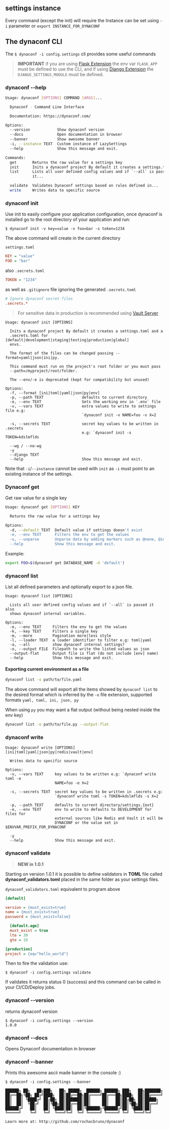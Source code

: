 

## settings instance

Every command (except the init) will require the Instance can be set using `-i` parameter or `export INSTANCE_FOR_DYNACONF`


## The dynaconf CLI

The `$ dynaconf -i config.settings` cli provides some useful commands

> **IMPORTANT** if you are using [Flask Extension](/flask/) the env var `FLASK_APP` must be defined to use the CLI, and if using [Django Extension](/django/) the `DJANGO_SETTINGS_MODULE` must be defined.

### dynaconf --help

```bash
Usage: dynaconf [OPTIONS] COMMAND [ARGS]...

  Dynaconf - Command Line Interface

  Documentation: https://dynaconf.com/

Options:
  --version            Show dynaconf version
  --docs               Open documentation in browser
  --banner             Show awesome banner
  -i, --instance TEXT  Custom instance of LazySettings
  --help               Show this message and exit.

Commands:
  get       Returns the raw value for a settings key
  init      Inits a dynaconf project By default it creates a settings.toml...
  list      Lists all user defined config values and if `--all` is passed
            it...

  validate  Validates Dynaconf settings based on rules defined in...
  write     Writes data to specific source
```

### dynaconf init

Use init to easily configure your application configuration, once dynaconf is installed go to the root directory of your application and run:

```
$ dynaconf init -v key=value -v foo=bar -s token=1234
```

The above command will create in the current directory

`settings.toml`

```ini
KEY = "value"
FOO = "bar"
```

also `.secrets.toml`

```ini
TOKEN = "1234"
```

as well as `.gitignore` file ignoring the generated `.secrets.toml`

```ini
# Ignore dynaconf secret files
.secrets.*
```

> For sensitive data in production is recommended using [Vault Server](/secrets/)

```
Usage: dynaconf init [OPTIONS]

  Inits a dynaconf project By default it creates a settings.toml and a
  .secrets.toml for [default|development|staging|testing|production|global]
  envs.

  The format of the files can be changed passing --format=yaml|json|ini|py.

  This command must run on the project's root folder or you must pass
  --path=/myproject/root/folder.

  The --env/-e is deprecated (kept for compatibility but unused)

Options:
  -f, --format [ini|toml|yaml|json|py|env]
  -p, --path TEXT                 defaults to current directory
  -e, --env TEXT                  Sets the working env in `.env` file
  -v, --vars TEXT                 extra values to write to settings file e.g:
                                  `dynaconf init -v NAME=foo -v X=2

  -s, --secrets TEXT              secret key values to be written in .secrets
                                  e.g: `dynaconf init -s TOKEN=kdslmflds

  --wg / --no-wg
  -y
  --django TEXT
  --help                          Show this message and exit.
```

Note that `-i`/`--instance` cannot be used with `init` as `-i` must point to an existing instance of the settings.


### Dynaconf get

Get raw value for a single key

```bash
Usage: dynaconf get [OPTIONS] KEY

  Returns the raw value for a settings key

Options:
  -d, --default TEXT  Default value if settings doesn't exist
  -e, --env TEXT      Filters the env to get the values
  -u, --unparse       Unparse data by adding markers such as @none, @int etc..
  --help              Show this message and exit.
```

Example:

```bash
export FOO=$(dynaconf get DATABASE_NAME -d 'default')
```


### dynaconf list

List all defined parameters and optionally export to a json file.

```
Usage: dynaconf list [OPTIONS]

  Lists all user defined config values and if `--all` is passed it also
  shows dynaconf internal variables.

Options:
  -e, --env TEXT     Filters the env to get the values
  -k, --key TEXT     Filters a single key
  -m, --more         Pagination more|less style
  -l, --loader TEXT  a loader identifier to filter e.g: toml|yaml
  -a, --all          show dynaconf internal settings?
  -o, --output FILE  Filepath to write the listed values as json
  --output-flat      Output file is flat (do not include [env] name)
  --help             Show this message and exit.
```

#### Exporting current environment as a file

```bash
dynaconf list -o path/to/file.yaml
```

The above command will export all the items showed by `dynaconf list` to the desired format which is inferred by the `-o` file extension, supported formats `yaml, toml, ini, json, py`

When using `py` you may want a flat output (without being nested inside the env key)

```bash
dynaconf list -o path/to/file.py --output-flat
```

### dynaconf write

```
Usage: dynaconf write [OPTIONS] [ini|toml|yaml|json|py|redis|vault|env]

  Writes data to specific source

Options:
  -v, --vars TEXT     key values to be written e.g: `dynaconf write toml -e
                      NAME=foo -e X=2

  -s, --secrets TEXT  secret key values to be written in .secrets e.g:
                      `dynaconf write toml -s TOKEN=kdslmflds -s X=2

  -p, --path TEXT     defaults to current directory/settings.{ext}
  -e, --env TEXT      env to write to defaults to DEVELOPMENT for files for
                      external sources like Redis and Vault it will be
                      DYNACONF or the value set in $ENVVAR_PREFIX_FOR_DYNACONF

  -y
  --help              Show this message and exit.
```

### dynaconf validate

> **NEW in 1.0.1**

Starting on version 1.0.1 it is possible to define validators in **TOML** file called **dynaconf_validators.toml** placed in the same folder as your settings files.

`dynaconf_validators.toml` equivalent to program above

```ini
[default]

version = {must_exist=true}
name = {must_exist=true}
password = {must_exist=false}

  [default.age]
  must_exist = true
  lte = 30
  gte = 10

[production]
project = {eq="hello_world"}
```

Then to fire the validation use:

```
$ dynaconf -i config.settings validate
```

If validates it returns status 0 (success) and this command can be called in your CI/CD/Deploy jobs.

### dynaconf --version

returns dynaconf version

```
$ dynaconf -i config.settings --version
1.0.0
```

### dynaconf --docs

Opens Dynaconf documentation in browser


### dynaconf --banner

Prints this awesome ascii made banner in the console :)

```
$ dynaconf -i config.settings --banner

██████╗ ██╗   ██╗███╗   ██╗ █████╗  ██████╗ ██████╗ ███╗   ██╗███████╗
██╔══██╗╚██╗ ██╔╝████╗  ██║██╔══██╗██╔════╝██╔═══██╗████╗  ██║██╔════╝
██║  ██║ ╚████╔╝ ██╔██╗ ██║███████║██║     ██║   ██║██╔██╗ ██║█████╗
██║  ██║  ╚██╔╝  ██║╚██╗██║██╔══██║██║     ██║   ██║██║╚██╗██║██╔══╝
██████╔╝   ██║   ██║ ╚████║██║  ██║╚██████╗╚██████╔╝██║ ╚████║██║
╚═════╝    ╚═╝   ╚═╝  ╚═══╝╚═╝  ╚═╝ ╚═════╝ ╚═════╝ ╚═╝  ╚═══╝╚═╝

Learn more at: http://github.com/rochacbruno/dynaconf
```
